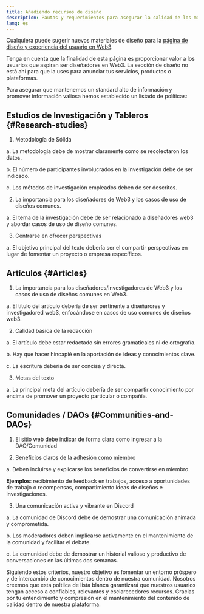 ```yaml
---
title: Añadiendo recursos de diseño
description: Pautas y requerimientos para asegurar la calidad de los materiales de diseño en ethereum.org
lang: es
---
```


Cualquiera puede sugerir nuevos materiales de diseño para la [página de diseño y experiencia del usuario en Web3](/developers/docs/design-and-ux/).

Tenga en cuenta que la finalidad de esta página es proporcionar valor a los usuarios que aspiran ser diseñadores en Web3. La sección de diseño no está ahí para que la uses para anunciar tus servicios, productos o plataformas.

Para asegurar que mantenemos un standard alto de información y promover información valiosa hemos establecido un listado de políticas:

## Estudios de Investigación y Tableros {#Research-studies}

1. Metodología de Sólida

a. La metodología debe de mostrar claramente como se recolectaron los datos.

b. El número de participantes involucrados en la investigación debe de ser indicado.

c. Los métodos de investigación empleados deben de ser descritos.

2. La importancia para los diseñadores de Web3 y los casos de uso de diseños comunes.

a. El tema de la investigación debe de ser relacionado a diseñadores web3 y abordar casos de uso de diseño comunes.

3. Centrarse en ofrecer perspectivas

a. El objetivo principal del texto debería ser el compartir perspectivas en lugar de fomentar un proyecto o empresa específicos.

## Artículos {#Articles}

1. La importancia para los diseñadores/investigadores de Web3 y los casos de uso de diseños comunes en Web3.

a. El título del artículo debería de ser pertinente a diseñarores y investigadored web3, enfocándose en casos de uso comunes de diseños web3.

2. Calidad básica de la redacción

a. El artículo debe estar redactado sin errores gramaticales ni de ortografía.

b. Hay que hacer hincapié en la aportación de ideas y conocimientos clave.

c. La escritura debería de ser concisa y directa.

3. Metas del texto

a. La principal meta del artículo debería de ser compartir conocimiento por encima de promover un proyecto particular o compañía.

## Comunidades / DAOs {#Communities-and-DAOs}

1. El sitio web debe indicar de forma clara como ingresar a la DAO/Comunidad

2. Beneficios claros de la adhesión como miembro

a. Deben incluirse y explicarse los beneficios de convertirse en miembro.

**Ejemplos**: recibimiento de feedback en trabajos, acceso a oportunidades de trabajo o recompensas, compartimiento ideas de diseños e investigaciones.

3. Una comunicación activa y vibrante en Discord

a. La comunidad de Discord debe de demostrar una comunicación animada y comprometida.

b. Los moderadores deben implicarse activamente en el mantenimiento de la comunidad y facilitar el debate.

c. La comunidad debe de demostrar un historial valioso y productivo de conversaciones en las últimas dos semanas.

Siguiendo estos criterios, nuestro objetivo es fomentar un entorno próspero y de intercambio de conocimientos dentro de nuestra comunidad. Nosotros creemos que esta poltiica de lista blanca garantizará que nuestros usuarios tengan acceso a confiables, relevantes y esclarecedores recursos. Gracias por tu entendimiento y compresión en el mantenimiento del contenido de calidad dentro de nuestra plataforma.
